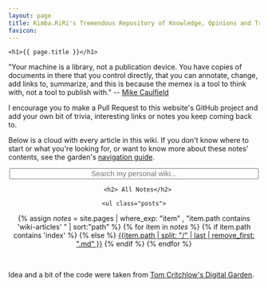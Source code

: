 ```yaml
---
layout: page
title: Kimba.RiRi's Tremendous Repository of Knowledge, Opinions and Trivia
favicon: 
---
```

	<h1>{{ page.title }}</h1>

   <p>
   "Your machine is a library, not a publication device. You have copies of documents in there that you control directly, that you can annotate, change, add links to, summarize, and this is because the memex is a tool to think with, not a tool to publish with." -- <a href="https://hapgood.us/2015/10/17/the-garden-and-the-stream-a-technopastoral/">Mike Caulfield</a>
</p><p>
   I encourage you to make a Pull Request to this website's GitHub project and add your own bit of trivia, interesting links or notes you keep coming back to. 
   </p>

<p>Below is a cloud with every article in this wiki. If you don't know where to start or what you're looking for, or want to know more about these notes' contents, see the garden's <a href="/wiki-articles/navigation-guide">navigation guide</a>.</p>

<div style = 'text-align:center;'>
<!-- Html Elements for Search -->
<input type="text" id="search-input" placeholder="Search my personal wiki..." style='font-size: 1.05em;text-align:center;min-width:500px;'>

<div id="search-container">
<ul id="results-container" style='list-style-type:none;'></ul>
</div>

      <h2> All Notes</h2>

	<ul class="posts">
{% assign _notes_ = site.pages | where_exp: "item" , "item.path contains 'wiki-articles' " | sort:"path" %}
{% for item in _notes_ %}
{% if item.path contains 'index' %}
{% else %}
<a href="{{ item.url }}" class="wiki-item" title="{{ item.description }}">{{item.path | split: "/" | last | remove_first: ".md" }}</a>
{% endif %}
{% endfor %}
   </ul>
   
</div>
<br/>

<p>Idea and a bit of the code were taken from <a href='https://tomcritchlow.com/wiki/'>Tom Critchlow's Digital Garden</a>. </p>

<!-- Script pointing to search-script.js -->
<script src="/assets/js/simple-jekyll-search.min.js" type="text/javascript"></script>

<!-- Configuration -->
<script>
SimpleJekyllSearch({
  searchInput: document.getElementById('search-input'),
  resultsContainer: document.getElementById('results-container'),
  json: '/search.json'
})
</script>